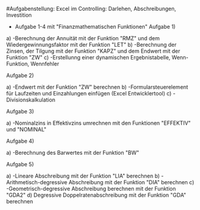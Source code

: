 #Aufgabenstellung: Excel im Controlling: Darlehen, Abschreibungen, Investition

- Aufgabe 1-4 mit "Finanzmathematischen Funktionen"
Aufgabe 1) 


a)   -Berechnung der Annuität mit der Funktion "RMZ" und dem
      Wiedergewinnungsfaktor mit der Funktion "LET"
b)   -Berechnung der Zinsen, der Tilgung mit der Funktion "KAPZ" und dem Endwert mit der Funktion "ZW"
c)   -Erstellunng einer dynamischen Ergebnistabelle, Wenn-Funktion, Wennfehler

Aufgabe 2) 


a) -Endwert mit der Funktion "ZW" berechnen
b) -Formularsteuerelement für Laufzeiten und Einzahlungen einfügen (Excel Entwicklertool)
c) -Divisionskalkulation


Aufgabe 3)

a) -Nominalzins in Effektivzins umrechnen mit den Funktionen
    "EFFEKTIV" und "NOMINAL"
     
     
Aufgabe 4) 

a) -Berechnung des Barwertes mit der Funktion "BW"


Aufgabe 5)

a) -Lineare Abschreibung mit der Funktion "LIA" berechnen
b) -Arithmetisch-degressive Abschreibung mit der Funktion "DIA" berechnen
c) -Geometrisch-degressive Abschreibung berechnen mit der Funktion "GDA2"
d) Degressive Doppelratenabschreibung mit der Funktion "GDA" berechnen
